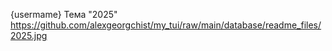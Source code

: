 {usermame}
Тема "2025"
https://github.com/alexgeorgchist/my_tui/raw/main/database/readme_files/2025.jpg
